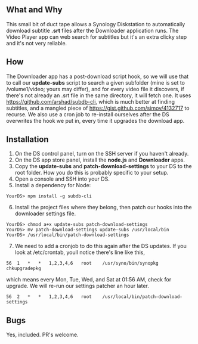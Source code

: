 ## What and Why

This small bit of duct tape allows a Synology Diskstation to
automatically download subtitle **.srt** files after the Downloader
application runs. The Video Player app can web search for subtitles
but it's an extra clicky step and it's not very reliable.

## How

The Downloader app has a post-download script hook, so we will use
that to call our **update-subs** script to search a given subfolder
(mine is set to /volume1/video; yours may differ), and for every video
file it discovers, if there's not already an .srt file in the same
directory, it will fetch one. It uses
https://github.com/arshad/subdb-cli, which is much better at finding
subtitles, and a mangled piece of
https://gist.github.com/simov/4132717 to recurse.  We also use a cron
job to re-install ourselves after the DS overwrites the hook we put
in, every time it upgrades the download app.

## Installation

1. On the DS control panel, turn on the SSH server if you haven't already.
2. On the DS app store panel, install the **node.js** and **Downloader** apps.
3. Copy the **update-subs** and **patch-download-settings** to your DS to the root folder.  How you do this is probably specific to your setup.
4. Open a console and SSH into your DS.
5. Install a dependency for Node:
```
YourDS> npm install -g subdb-cli
```
6. Install the project files where they belong, then patch our hooks into the
   downloader settings file.
```
YourDS> chmod a+x update-subs patch-download-settings
YourDS> mv patch-download-settings update-subs /usr/local/bin
YourDS> /usr/local/bin/patch-download-settings
```
7. We need to add a cronjob to do this again after the DS updates.  If
   you look at /etc/crontab, youll notice there's line like this,

```
56	1	*	*	1,2,3,4,6	root	/usr/syno/bin/synopkg chkupgradepkg
```

which means every Mon, Tue, Wed, and Sat at 01:56 AM, check for upgrade. We will re-run our settings patcher an hour later.

```
56	2	*	*	1,2,3,4,6	root	/usr/local/bin/patch-download-settings
```

## Bugs

Yes, included. PR's welcome.

